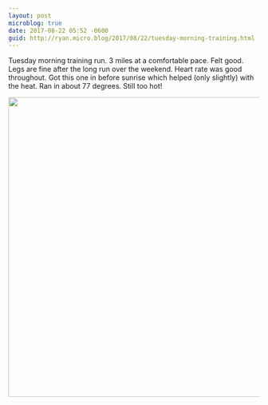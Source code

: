 ```yaml
---
layout: post
microblog: true
date: 2017-08-22 05:52 -0600
guid: http://ryan.micro.blog/2017/08/22/tuesday-morning-training.html
---
```

Tuesday morning training run. 3 miles at a comfortable pace. Felt good. Legs are fine after the long run over the weekend. Heart rate was good throughout. Got this one in before sunrise which helped (only slightly) with the heat. Ran in about 77 degrees. Still too hot!

<img src="http://www.ryanruns.com/uploads/2017/f7aaa73a54.jpg" width="599" height="600" />
